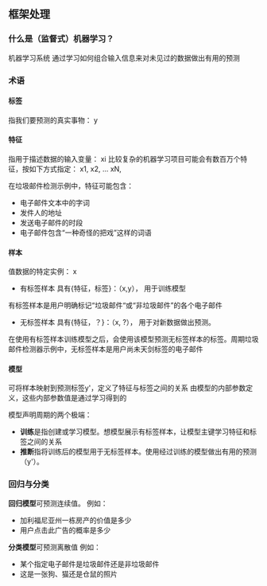 ## 框架处理

### 什么是（监督式）机器学习？
机器学习系统 通过学习如何组合输入信息来对未见过的数据做出有用的预测

### 术语
#### 标签
指我们要预测的真实事物： y

#### 特征
指用于描述数据的输入变量： xi
比较复杂的机器学习项目可能会有数百万个特征，按如下方式指定： x1, x2, ... xN,

在垃圾邮件检测示例中，特征可能包含：
* 电子邮件文本中的字词
* 发件人的地址
* 发送电子邮件的时段
* 电子邮件包含“一种奇怪的把戏”这样的词语

#### 样本
值数据的特定实例： x
* 有标签样本
具有{特征，标签}：（x,y）， 用于训练模型

有标签样本是用户明确标记“垃圾邮件“或“非垃圾邮件”的各个电子邮件

* 无标签样本
具有{特征，？}：（x, ?）， 用于对新数据做出预测。

在使用有标签样本训练模型之后，会使用该模型预测无标签样本的标签。周期垃圾邮件检测器示例中，无标签样本是用户尚未天剑标签的电子邮件

#### 模型
可将样本映射到预测标签y'，定义了特征与标签之间的关系
由模型的内部参数定义，这些内部参数值是通过学习得到的

模型声明周期的两个极端：
* **训练**是指创建或学习模型。想模型展示有标签样本，让模型主键学习特征和标签之间的关系
* **推断**指将训练后的模型用于无标签样本。使用经过训练的模型做出有用的预测（y'）。

### 回归与分类
**回归模型**可预测连续值。
例如：
* 加利福尼亚州一栋房产的价值是多少
* 用户点击此广告的概率是多少

**分类模型**可预测离散值
例如：
* 某个指定电子邮件是垃圾邮件还是非垃圾邮件
* 这是一张狗、猫还是仓鼠的照片
